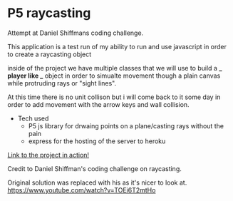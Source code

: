 # P5 raycasting
Attempt at Daniel Shiffmans coding challenge.

This application is a test run of my ability to run and use javascript in order to create a raycasting object

inside of the project we have multiple classes that we will use to build a **_ player like _** object in order to simualte movement though a plain canvas while protruding rays or "sight lines".

At this time there is no unit collison but i will come back to it some day in order to add movement with the arrow keys and wall collision.

- Tech used
  - P5 js library for drwaing points on a plane/casting rays without the pain
  - express for the hosting of the server to heroku

[Link to the project in action!](https://p5raycasting.herokuapp.com/)

Credit to Daniel Shiffman's coding challenge on raycasting. 

Original solution was replaced with his as it's nicer to look at.
https://www.youtube.com/watch?v=TOEi6T2mtHo

